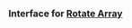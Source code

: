 ### Interface for [Rotate Array](https://leetcode.com/problems/rotate-array/?envType=study-plan-v2&envId=top-interview-150)